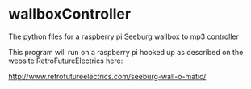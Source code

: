 # wallboxController
The python files for a raspberry pi Seeburg wallbox to mp3 controller


This program will run on a raspberry pi hooked up as described on the website RetroFutureElectrics here:


http://www.retrofutureelectrics.com/seeburg-wall-o-matic/


